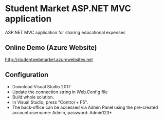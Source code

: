 Student Market ASP.NET MVC application
====================================

ASP.NET MVC application for sharing educational expenses

Online Demo (Azure Website)
-------------

http://studentwebmarket.azurewebsites.net


Configuration
-------------

<ul>
  <li>Download Visual Studio 2017</li>
  <li>Update the connection string in Web.Config file</li>
  <li>Build whole solution.</li>
  <li>In Visual Studio, press "Control + F5".</li>
  <li>The back-office can be accessed via Admin Panel using the pre-created account:username: Admin, password: Admin123*</li>
</ul> 
 

